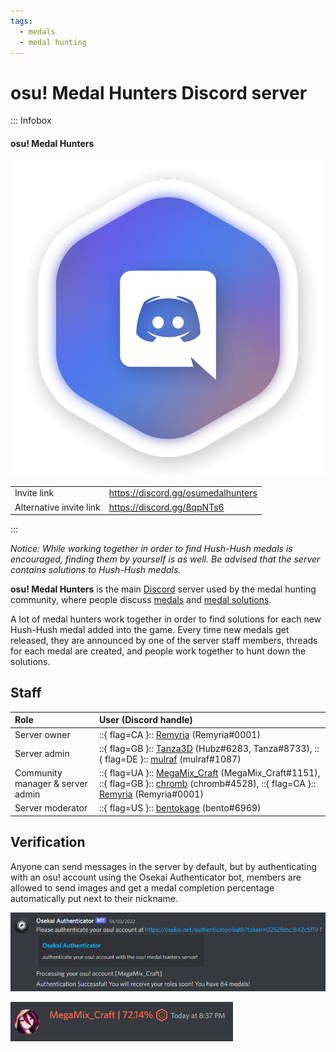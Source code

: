 ```yaml
---
tags:
  - medals
  - medal hunting
---
```


# osu! Medal Hunters Discord server

::: Infobox

<!-- lint ignore heading-increment -->

#### osu! Medal Hunters

![Server logo](img/logo.png "The osu! Medal Hunter Discord server logo, designed by Tanza3D")

|  |  |
| :-- | :-- |
| Invite link | <https://discord.gg/osumedalhunters> |
| Alternative invite link | <https://discord.gg/8qpNTs6> |

:::

*Notice: While working together in order to find Hush-Hush medals is encouraged, finding them by yourself is as well. Be advised that the server contains solutions to Hush-Hush medals.*

**osu! Medal Hunters** is the main [Discord](https://discord.com) server used by the medal hunting community, where people discuss [medals](/wiki/Medals) and [medal solutions](/wiki/Medals/Unlock_requirements).

A lot of medal hunters work together in order to find solutions for each new Hush-Hush medal added into the game. Every time new medals get released, they are announced by one of the server staff members, threads for each medal are created, and people work together to hunt down the solutions.

## Staff

| Role | User (Discord handle) |
| :-- | :-- |
| Server owner | ::{ flag=CA }:: [Remyria](https://osu.ppy.sh/users/1699875) (Remyria#0001) |
| Server admin | ::{ flag=GB }:: [Tanza3D](https://osu.ppy.sh/users/10379965) (Hubz#6283, Tanza#8733), ::{ flag=DE }:: [mulraf](https://osu.ppy.sh/users/1309242) (mulraf#1087) |
| Community manager & server admin | ::{ flag=UA }:: [MegaMix_Craft](https://osu.ppy.sh/users/18152711) (MegaMix_Craft#1151), ::{ flag=GB }:: [chromb](https://osu.ppy.sh/users/10238680) (chromb#4528), ::{ flag=CA }:: [Remyria](https://osu.ppy.sh/users/1699875) (Remyria#0001) |
| Server moderator | ::{ flag=US }:: [bentokage](https://osu.ppy.sh/users/13175102) (bento#6969) |

## Verification

Anyone can send messages in the server by default, but by authenticating with an osu! account using the Osekai Authenticator bot, members are allowed to send images and get a medal completion percentage automatically put next to their nickname.

![Authentication message from the Osekai Authenticator bot](img/authentication_example.png "When joining the server, the Osekai Authenticator bot will send a private authentication message.")

![Nickname with medal completion percentage](img/medals_percentage.png "Nicknames are automatically modified to show how many medals each user has obtained.")
